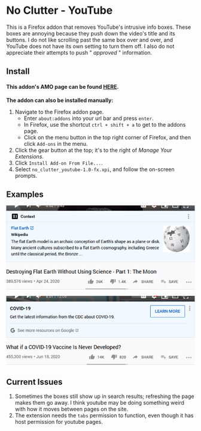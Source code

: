 # No Clutter - YouTube

This is a Firefox addon that removes YouTube's intrusive info boxes. These boxes are annoying because they push down the video's title and its buttons. I do not like scrolling past the same box over and over, and YouTube does not have its own setting to turn them off. I also do not appreciate their attempts to push " *approved* " information.

## Install
#### This addon's AMO page can be found [HERE](https://addons.mozilla.org/en-US/firefox/addon/no-clutter-youtube/).
**The addon can also be installed manually:**
1. Navigate to the Firefox addon page.
   - Enter `about:addons` into your url bar and press `enter`.
   - In Firefox, use the shortcut `ctrl + shift + a` to get to the addons page.
   - Click on the menu button in the top right corner of Firefox, and then click `Add-ons` in the menu.
2. Click the gear button at the top; it's to the right of *Manage Your Extensions*.
3. Click `Install Add-on From File...`.
4. Select `no_clutter_youtube-1.0-fx.xpi`, and follow the on-screen prompts.

## Examples
![Flat earth box.](github/eg1.png)  
  
!['Rona box.](github/eg2.png)
## Current Issues
1. Sometimes the boxes still show up in search results; refreshing the page makes them go away. I think youtube may be doing something weird with how it moves between pages on the site.
2. The extension needs the `tabs` permission to function, even though it has host permission for youtube pages.